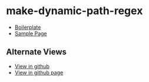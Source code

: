 # make-dynamic-path-regex

- [Boilerplate](src/script.js)
- [Sample Page](sample/sample.js)

## Alternate Views

- [View in github](https://github.com/JamesRobertHugginsNgo/prompt)
- [View in github page](https://jamesroberthugginsngo.github.io/prompt/)
